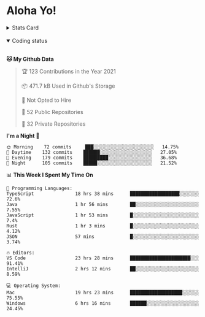 # Aloha Yo!

<details>
<summary>Stats Card</summary>
 
[![Anurag's github stats](https://github-readme-stats.vercel.app/api?username=GarfieldZHU&show_icons=true&theme=tokyonight)](https://github.com/anuraghazra/github-readme-stats)
 
</details>

<br/>

<details open>

<summary>Coding status</summary>

<br/>

<!--START_SECTION:waka-->
**🐱 My Github Data** 

> 🏆 123 Contributions in the Year 2021
 > 
> 📦 471.7 kB Used in Github's Storage 
 > 
> 🚫 Not Opted to Hire
 > 
> 📜 52 Public Repositories 
 > 
> 🔑 32 Private Repositories  
 > 
**I'm a Night 🦉** 

```text
🌞 Morning    72 commits     ███░░░░░░░░░░░░░░░░░░░░░░   14.75% 
🌆 Daytime    132 commits    ██████░░░░░░░░░░░░░░░░░░░   27.05% 
🌃 Evening    179 commits    █████████░░░░░░░░░░░░░░░░   36.68% 
🌙 Night      105 commits    █████░░░░░░░░░░░░░░░░░░░░   21.52%

```


📊 **This Week I Spent My Time On** 

```text
💬 Programming Languages: 
TypeScript               18 hrs 38 mins      ██████████████████░░░░░░░   72.6% 
Java                     1 hr 56 mins        ██░░░░░░░░░░░░░░░░░░░░░░░   7.55% 
JavaScript               1 hr 53 mins        █░░░░░░░░░░░░░░░░░░░░░░░░   7.4% 
Rust                     1 hr 3 mins         █░░░░░░░░░░░░░░░░░░░░░░░░   4.12% 
JSON                     57 mins             █░░░░░░░░░░░░░░░░░░░░░░░░   3.74%

🔥 Editors: 
VS Code                  23 hrs 28 mins      ██████████████████████░░░   91.41% 
IntelliJ                 2 hrs 12 mins       ██░░░░░░░░░░░░░░░░░░░░░░░   8.59%

💻 Operating System: 
Mac                      19 hrs 23 mins      ███████████████████░░░░░░   75.55% 
Windows                  6 hrs 16 mins       ██████░░░░░░░░░░░░░░░░░░░   24.45%

```


<!--END_SECTION:waka-->

</details>

